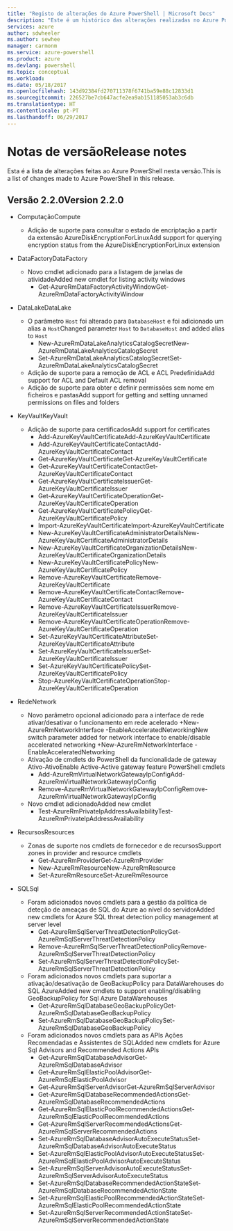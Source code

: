 ```yaml
---
title: "Registo de alterações do Azure PowerShell | Microsoft Docs"
description: "Este é um histórico das alterações realizadas no Azure PowerShell na versão mais recente."
services: azure
author: sdwheeler
ms.author: sewhee
manager: carmonm
ms.service: azure-powershell
ms.product: azure
ms.devlang: powershell
ms.topic: conceptual
ms.workload: 
ms.date: 05/18/2017
ms.openlocfilehash: 143d92384fd270711378f6741ba59e88c12833d1
ms.sourcegitcommit: 226527be7cb647acfe2ea9ab151185053ab3c6db
ms.translationtype: HT
ms.contentlocale: pt-PT
ms.lasthandoff: 06/29/2017
---
```

# <span data-ttu-id="8f248-103">Notas de versão</span><span class="sxs-lookup"><span data-stu-id="8f248-103">Release notes</span></span>
<a id="release-notes" class="xliff"></a>

<span data-ttu-id="8f248-104">Esta é a lista de alterações feitas ao Azure PowerShell nesta versão.</span><span class="sxs-lookup"><span data-stu-id="8f248-104">This is a list of changes made to Azure PowerShell in this release.</span></span>

## <span data-ttu-id="8f248-105">Versão 2.2.0</span><span class="sxs-lookup"><span data-stu-id="8f248-105">Version 2.2.0</span></span>
<a id="version-220" class="xliff"></a>
* <span data-ttu-id="8f248-106">Computação</span><span class="sxs-lookup"><span data-stu-id="8f248-106">Compute</span></span>
  - <span data-ttu-id="8f248-107">Adição de suporte para consultar o estado de encriptação a partir da extensão AzureDiskEncryptionForLinux</span><span class="sxs-lookup"><span data-stu-id="8f248-107">Add support for querying encryption status from the AzureDiskEncryptionForLinux extension</span></span>
* <span data-ttu-id="8f248-108">DataFactory</span><span class="sxs-lookup"><span data-stu-id="8f248-108">DataFactory</span></span>
  - <span data-ttu-id="8f248-109">Novo cmdlet adicionado para a listagem de janelas de atividade</span><span class="sxs-lookup"><span data-stu-id="8f248-109">Added new cmdlet for listing activity windows</span></span>
    + <span data-ttu-id="8f248-110">Get-AzureRmDataFactoryActivityWindow</span><span class="sxs-lookup"><span data-stu-id="8f248-110">Get-AzureRmDataFactoryActivityWindow</span></span>
* <span data-ttu-id="8f248-111">DataLake</span><span class="sxs-lookup"><span data-stu-id="8f248-111">DataLake</span></span>
  - <span data-ttu-id="8f248-112">O parâmetro `Host` foi alterado para `DatabaseHost` e foi adicionado um alias a `Host`</span><span class="sxs-lookup"><span data-stu-id="8f248-112">Changed parameter `Host` to `DatabaseHost` and added alias to `Host`</span></span>
    + <span data-ttu-id="8f248-113">New-AzureRmDataLakeAnalyticsCatalogSecret</span><span class="sxs-lookup"><span data-stu-id="8f248-113">New-AzureRmDataLakeAnalyticsCatalogSecret</span></span>
    + <span data-ttu-id="8f248-114">Set-AzureRmDataLakeAnalyticsCatalogSecret</span><span class="sxs-lookup"><span data-stu-id="8f248-114">Set-AzureRmDataLakeAnalyticsCatalogSecret</span></span>
  - <span data-ttu-id="8f248-115">Adição de suporte para a remoção de ACL e ACL Predefinida</span><span class="sxs-lookup"><span data-stu-id="8f248-115">Add support for ACL and Default ACL removal</span></span>
  - <span data-ttu-id="8f248-116">Adição de suporte para obter e definir permissões sem nome em ficheiros e pastas</span><span class="sxs-lookup"><span data-stu-id="8f248-116">Add support for getting and setting unnamed permissions on files and folders</span></span>
* <span data-ttu-id="8f248-117">KeyVault</span><span class="sxs-lookup"><span data-stu-id="8f248-117">KeyVault</span></span>
  - <span data-ttu-id="8f248-118">Adição de suporte para certificados</span><span class="sxs-lookup"><span data-stu-id="8f248-118">Add support for certificates</span></span>
    + <span data-ttu-id="8f248-119">Add-AzureKeyVaultCertificate</span><span class="sxs-lookup"><span data-stu-id="8f248-119">Add-AzureKeyVaultCertificate</span></span>
    + <span data-ttu-id="8f248-120">Add-AzureKeyVaultCertificateContact</span><span class="sxs-lookup"><span data-stu-id="8f248-120">Add-AzureKeyVaultCertificateContact</span></span>
    + <span data-ttu-id="8f248-121">Get-AzureKeyVaultCertificate</span><span class="sxs-lookup"><span data-stu-id="8f248-121">Get-AzureKeyVaultCertificate</span></span>
    + <span data-ttu-id="8f248-122">Get-AzureKeyVaultCertificateContact</span><span class="sxs-lookup"><span data-stu-id="8f248-122">Get-AzureKeyVaultCertificateContact</span></span>
    + <span data-ttu-id="8f248-123">Get-AzureKeyVaultCertificateIssuer</span><span class="sxs-lookup"><span data-stu-id="8f248-123">Get-AzureKeyVaultCertificateIssuer</span></span>
    + <span data-ttu-id="8f248-124">Get-AzureKeyVaultCertificateOperation</span><span class="sxs-lookup"><span data-stu-id="8f248-124">Get-AzureKeyVaultCertificateOperation</span></span>
    + <span data-ttu-id="8f248-125">Get-AzureKeyVaultCertificatePolicy</span><span class="sxs-lookup"><span data-stu-id="8f248-125">Get-AzureKeyVaultCertificatePolicy</span></span>
    + <span data-ttu-id="8f248-126">Import-AzureKeyVaultCertificate</span><span class="sxs-lookup"><span data-stu-id="8f248-126">Import-AzureKeyVaultCertificate</span></span>
    + <span data-ttu-id="8f248-127">New-AzureKeyVaultCertificateAdministratorDetails</span><span class="sxs-lookup"><span data-stu-id="8f248-127">New-AzureKeyVaultCertificateAdministratorDetails</span></span>
    + <span data-ttu-id="8f248-128">New-AzureKeyVaultCertificateOrganizationDetails</span><span class="sxs-lookup"><span data-stu-id="8f248-128">New-AzureKeyVaultCertificateOrganizationDetails</span></span>
    + <span data-ttu-id="8f248-129">New-AzureKeyVaultCertificatePolicy</span><span class="sxs-lookup"><span data-stu-id="8f248-129">New-AzureKeyVaultCertificatePolicy</span></span>
    + <span data-ttu-id="8f248-130">Remove-AzureKeyVaultCertificate</span><span class="sxs-lookup"><span data-stu-id="8f248-130">Remove-AzureKeyVaultCertificate</span></span>
    + <span data-ttu-id="8f248-131">Remove-AzureKeyVaultCertificateContact</span><span class="sxs-lookup"><span data-stu-id="8f248-131">Remove-AzureKeyVaultCertificateContact</span></span>
    + <span data-ttu-id="8f248-132">Remove-AzureKeyVaultCertificateIssuer</span><span class="sxs-lookup"><span data-stu-id="8f248-132">Remove-AzureKeyVaultCertificateIssuer</span></span>
    + <span data-ttu-id="8f248-133">Remove-AzureKeyVaultCertificateOperation</span><span class="sxs-lookup"><span data-stu-id="8f248-133">Remove-AzureKeyVaultCertificateOperation</span></span>
    + <span data-ttu-id="8f248-134">Set-AzureKeyVaultCertificateAttribute</span><span class="sxs-lookup"><span data-stu-id="8f248-134">Set-AzureKeyVaultCertificateAttribute</span></span>
    + <span data-ttu-id="8f248-135">Set-AzureKeyVaultCertificateIssuer</span><span class="sxs-lookup"><span data-stu-id="8f248-135">Set-AzureKeyVaultCertificateIssuer</span></span>
    + <span data-ttu-id="8f248-136">Set-AzureKeyVaultCertificatePolicy</span><span class="sxs-lookup"><span data-stu-id="8f248-136">Set-AzureKeyVaultCertificatePolicy</span></span>
    + <span data-ttu-id="8f248-137">Stop-AzureKeyVaultCertificateOperation</span><span class="sxs-lookup"><span data-stu-id="8f248-137">Stop-AzureKeyVaultCertificateOperation</span></span>
* <span data-ttu-id="8f248-138">Rede</span><span class="sxs-lookup"><span data-stu-id="8f248-138">Network</span></span>

  - <span data-ttu-id="8f248-139">Novo parâmetro opcional adicionado para a interface de rede ativar/desativar o funcionamento em rede acelerado +New-AzureRmNetworkInterface -EnableAcceleratedNetworking</span><span class="sxs-lookup"><span data-stu-id="8f248-139">New switch parameter added for network interface to enable/disable accelerated networking +New-AzureRmNetworkInterface -EnableAcceleratedNetworking</span></span>
  - <span data-ttu-id="8f248-140">Ativação de cmdlets do PowerShell da funcionalidade de gateway Ativo-Ativo</span><span class="sxs-lookup"><span data-stu-id="8f248-140">Enable Active-Active gateway feature PowerShell cmdlets</span></span>
    + <span data-ttu-id="8f248-141">Add-AzureRmVirtualNetworkGatewayIpConfig</span><span class="sxs-lookup"><span data-stu-id="8f248-141">Add-AzureRmVirtualNetworkGatewayIpConfig</span></span>
    + <span data-ttu-id="8f248-142">Remove-AzureRmVirtualNetworkGatewayIpConfig</span><span class="sxs-lookup"><span data-stu-id="8f248-142">Remove-AzureRmVirtualNetworkGatewayIpConfig</span></span>
  - <span data-ttu-id="8f248-143">Novo cmdlet adicionado</span><span class="sxs-lookup"><span data-stu-id="8f248-143">Added new cmdlet</span></span>
    + <span data-ttu-id="8f248-144">Test-AzureRmPrivateIpAddressAvailability</span><span class="sxs-lookup"><span data-stu-id="8f248-144">Test-AzureRmPrivateIpAddressAvailability</span></span>
* <span data-ttu-id="8f248-145">Recursos</span><span class="sxs-lookup"><span data-stu-id="8f248-145">Resources</span></span>
  - <span data-ttu-id="8f248-146">Zonas de suporte nos cmdlets de fornecedor e de recursos</span><span class="sxs-lookup"><span data-stu-id="8f248-146">Support zones in provider and resource cmdlets</span></span>
    + <span data-ttu-id="8f248-147">Get-AzureRmProvider</span><span class="sxs-lookup"><span data-stu-id="8f248-147">Get-AzureRmProvider</span></span>
    + <span data-ttu-id="8f248-148">New-AzureRmResource</span><span class="sxs-lookup"><span data-stu-id="8f248-148">New-AzureRmResource</span></span>
    + <span data-ttu-id="8f248-149">Set-AzureRmResource</span><span class="sxs-lookup"><span data-stu-id="8f248-149">Set-AzureRmResource</span></span>
* <span data-ttu-id="8f248-150">SQL</span><span class="sxs-lookup"><span data-stu-id="8f248-150">Sql</span></span>
  - <span data-ttu-id="8f248-151">Foram adicionados novos cmdlets para a gestão da política de deteção de ameaças de SQL do Azure ao nível do servidor</span><span class="sxs-lookup"><span data-stu-id="8f248-151">Added new cmdlets for Azure SQL threat detection policy management at server level</span></span>
    + <span data-ttu-id="8f248-152">Get-AzureRmSqlServerThreatDetectionPolicy</span><span class="sxs-lookup"><span data-stu-id="8f248-152">Get-AzureRmSqlServerThreatDetectionPolicy</span></span>
    + <span data-ttu-id="8f248-153">Remove-AzureRmSqlServerThreatDetectionPolicy</span><span class="sxs-lookup"><span data-stu-id="8f248-153">Remove-AzureRmSqlServerThreatDetectionPolicy</span></span>
    + <span data-ttu-id="8f248-154">Set-AzureRmSqlServerThreatDetectionPolicy</span><span class="sxs-lookup"><span data-stu-id="8f248-154">Set-AzureRmSqlServerThreatDetectionPolicy</span></span>
  - <span data-ttu-id="8f248-155">Foram adicionados novos cmdlets para suportar a ativação/desativação de GeoBackupPolicy para DataWarehouses do SQL Azure</span><span class="sxs-lookup"><span data-stu-id="8f248-155">Added new cmdlets to support enabling/disabling GeoBackupPolicy for Sql Azure DataWarehouses</span></span>
    + <span data-ttu-id="8f248-156">Get-AzureRmSqlDatabaseGeoBackupPolicy</span><span class="sxs-lookup"><span data-stu-id="8f248-156">Get-AzureRmSqlDatabaseGeoBackupPolicy</span></span>
    + <span data-ttu-id="8f248-157">Set-AzureRmSqlDatabaseGeoBackupPolicy</span><span class="sxs-lookup"><span data-stu-id="8f248-157">Set-AzureRmSqlDatabaseGeoBackupPolicy</span></span>
  - <span data-ttu-id="8f248-158">Foram adicionados novos cmdlets para as APIs Ações Recomendadas e Assistentes de SQL</span><span class="sxs-lookup"><span data-stu-id="8f248-158">Added new cmdlets for Azure Sql Advisors and Recommended Actions APIs</span></span>
    + <span data-ttu-id="8f248-159">Get-AzureRmSqlDatabaseAdvisor</span><span class="sxs-lookup"><span data-stu-id="8f248-159">Get-AzureRmSqlDatabaseAdvisor</span></span>
    + <span data-ttu-id="8f248-160">Get-AzureRmSqlElasticPoolAdvisor</span><span class="sxs-lookup"><span data-stu-id="8f248-160">Get-AzureRmSqlElasticPoolAdvisor</span></span>
    + <span data-ttu-id="8f248-161">Get-AzureRmSqlServerAdvisor</span><span class="sxs-lookup"><span data-stu-id="8f248-161">Get-AzureRmSqlServerAdvisor</span></span>
    + <span data-ttu-id="8f248-162">Get-AzureRmSqlDatabaseRecommendedActions</span><span class="sxs-lookup"><span data-stu-id="8f248-162">Get-AzureRmSqlDatabaseRecommendedActions</span></span>
    + <span data-ttu-id="8f248-163">Get-AzureRmSqlElasticPoolRecommendedActions</span><span class="sxs-lookup"><span data-stu-id="8f248-163">Get-AzureRmSqlElasticPoolRecommendedActions</span></span>
    + <span data-ttu-id="8f248-164">Get-AzureRmSqlServerRecommendedActions</span><span class="sxs-lookup"><span data-stu-id="8f248-164">Get-AzureRmSqlServerRecommendedActions</span></span>
    + <span data-ttu-id="8f248-165">Set-AzureRmSqlDatabaseAdvisorAutoExecuteStatus</span><span class="sxs-lookup"><span data-stu-id="8f248-165">Set-AzureRmSqlDatabaseAdvisorAutoExecuteStatus</span></span>
    + <span data-ttu-id="8f248-166">Set-AzureRmSqlElasticPoolAdvisorAutoExecuteStatus</span><span class="sxs-lookup"><span data-stu-id="8f248-166">Set-AzureRmSqlElasticPoolAdvisorAutoExecuteStatus</span></span>
    + <span data-ttu-id="8f248-167">Set-AzureRmSqlServerAdvisorAutoExecuteStatus</span><span class="sxs-lookup"><span data-stu-id="8f248-167">Set-AzureRmSqlServerAdvisorAutoExecuteStatus</span></span>
    + <span data-ttu-id="8f248-168">Set-AzureRmSqlDatabaseRecommendedActionState</span><span class="sxs-lookup"><span data-stu-id="8f248-168">Set-AzureRmSqlDatabaseRecommendedActionState</span></span>
    + <span data-ttu-id="8f248-169">Set-AzureRmSqlElasticPoolRecommendedActionState</span><span class="sxs-lookup"><span data-stu-id="8f248-169">Set-AzureRmSqlElasticPoolRecommendedActionState</span></span>
    + <span data-ttu-id="8f248-170">Set-AzureRmSqlServerRecommendedActionState</span><span class="sxs-lookup"><span data-stu-id="8f248-170">Set-AzureRmSqlServerRecommendedActionState</span></span>
